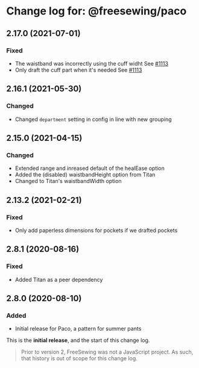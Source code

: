 # Change log for: @freesewing/paco


## 2.17.0 (2021-07-01)

### Fixed

 - The waistband was incorrectly using the cuff widht See [#1113](https://github.com/freesewing/freesewing/issues/1113)
 - Only draft the cuff part when it's needed See [#1113](https://github.com/freesewing/freesewing/issues/1113)

## 2.16.1 (2021-05-30)

### Changed

 - Changed `department` setting in config in line with new grouping

## 2.15.0 (2021-04-15)

### Changed

 - Extended range and inreased default of the healEase option
 - Added the (disabled) waistbandHeight option from Titan
 - Changed to Titan's waistbandWidth option

## 2.13.2 (2021-02-21)

### Fixed

 - Only add paperless dimensions for pockets if we drafted pockets

## 2.8.1 (2020-08-16)

### Fixed

 - Added Titan as a peer dependency

## 2.8.0 (2020-08-10)

### Added

 - Initial release for Paco, a pattern for summer pants


This is the **initial release**, and the start of this change log.

> Prior to version 2, FreeSewing was not a JavaScript project.
> As such, that history is out of scope for this change log.

